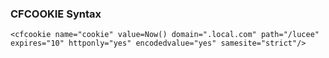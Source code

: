 ### CFCOOKIE Syntax

```lucee
<cfcookie name="cookie" value=Now() domain=".local.com" path="/lucee" expires="10" httponly="yes" encodedvalue="yes" samesite="strict"/>
```
